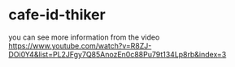 # cafe-id-thiker
 you can see more information from the video https://www.youtube.com/watch?v=R8ZJ-DOi0Y4&list=PL2JFgy7Q85AnozEn0c88Pu79t134Lp8rb&index=3
